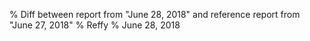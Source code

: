 % Diff between report from "June 28, 2018" and reference report from "June 27, 2018"
% Reffy
% June 28, 2018

